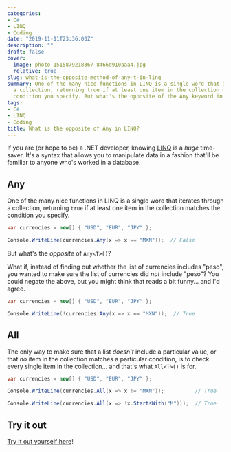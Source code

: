 ```yaml
---
categories:
- C#
- LINQ
- Coding
date: "2019-11-11T23:36:00Z"
description: ""
draft: false
cover:
  image: photo-1515879218367-8466d910aaa4.jpg
  relative: true
slug: what-is-the-opposite-method-of-any-t-in-linq
summary: One of the many nice functions in LINQ is a single word that iterates through
  a collection, returning true if at least one item in the collection matches the
  condition you specify. But what's the opposite of the Any keyword in LINQ?
tags:
- C#
- LINQ
- Coding
title: What is the opposite of Any in LINQ?
---
```

If you are (or hope to be) a .NET developer, knowing [LINQ](https://learn.microsoft.com/en-us/dotnet/csharp/linq/) is a _huge_ time-saver. It's a syntax that allows you to manipulate data in a fashion that'll be familiar to anyone who's worked in a database.

## Any

One of the many nice functions in LINQ is a single word that iterates through a collection, returning `true` if at least one item in the collection matches the condition you specify.

```csharp
var currencies = new[] { "USD", "EUR", "JPY" };

Console.WriteLine(currencies.Any(x => x == "MXN"));  // False
```

But what's the _opposite_ of `Any<T>()`?

What if, instead of finding out whether the list of currencies includes "peso", you wanted to make sure the list of currencies did _not_ include "peso"? You could negate the above, but you might think that reads a bit funny... and I'd agree.

```csharp
var currencies = new[] { "USD", "EUR", "JPY" };

Console.WriteLine(!currencies.Any(x => x == "MXN"));  // True
```

## All

The only way to make sure that a list _doesn't_ include a particular value, or that _no_ item in the collection matches a particular condition, is to check every single item in the collection... and that's what `All<T>()` is for.

```csharp
var currencies = new[] { "USD", "EUR", "JPY" };

Console.WriteLine(currencies.All(x => x != "MXN"));          // True

Console.WriteLine(currencies.All(x => !x.StartsWith("M")));  // True
```

## Try it out

[Try it out yourself here](https://dotnetfiddle.net/Widget/Sxr0Yz)!
